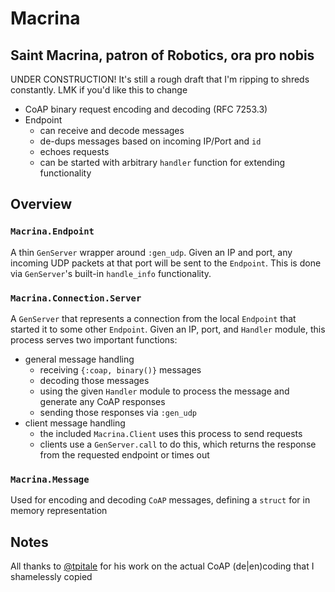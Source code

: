 # Macrina

Saint Macrina, patron of Robotics, ora pro nobis
---
UNDER CONSTRUCTION! It's still a rough draft that I'm ripping to shreds constantly. LMK if you'd like this to change
* CoAP binary request encoding and decoding (RFC 7253.3)
* Endpoint 
  * can receive and decode messages
  * de-dups messages based on incoming IP/Port and `id`
  * echoes requests
  * can be started with arbitrary `handler` function for extending functionality

## Overview

### `Macrina.Endpoint`
A thin `GenServer` wrapper around `:gen_udp`. Given an IP and port, any incoming UDP packets at that port will be sent to the `Endpoint`. This is done via `GenServer`'s built-in `handle_info` functionality.

### `Macrina.Connection.Server`
A `GenServer` that represents a connection from the local `Endpoint` that started it to some other `Endpoint`. Given an IP, port, and `Handler` module, this process serves two important functions: 
* general message handling
  * receiving `{:coap, binary()}` messages
  * decoding those messages
  * using the given `Handler` module to process the message and generate any CoAP responses
  * sending those responses via `:gen_udp`
* client message handling
  * the included `Macrina.Client` uses this process to send requests
  * clients use a `GenServer.call` to do this, which returns the response from the requested endpoint or times out

### `Macrina.Message`
Used for encoding and decoding `CoAP` messages, defining a `struct` for in memory representation

## Notes
All thanks to [@tpitale](https://github.com/tpitale/coap_ex) for his work on the actual CoAP (de|en)coding that I shamelessly copied

